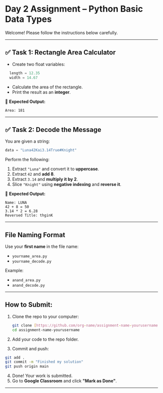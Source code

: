 # Day 2 Assignment – Python Basic Data Types

Welcome! Please follow the instructions below carefully.

---

## ✅ Task 1: Rectangle Area Calculator

- Create two float variables:
```python
  length = 12.35
  width = 14.67
```

* Calculate the area of the rectangle.
* Print the result as an **integer**.

🧾 **Expected Output:**

```
Area: 181
```

---

## ✅ Task 2: Decode the Message

You are given a string:

```python
data = "Luna42Kai3.14True#Knight"
```

Perform the following:

1. Extract `"Luna"` and convert it to **uppercase**.
2. Extract `42` and **add 8**.
3. Extract `3.14` and **multiply it by 2**.
4. Slice `"Knight"` using **negative indexing** and **reverse it**.

🧾 **Expected Output:**

```
Name: LUNA
42 + 8 = 50
3.14 * 2 = 6.28
Reversed Title: thginK
```

---

## File Naming Format

Use your **first name** in the file name:

* `yourname_area.py`
* `yourname_decode.py`

Example:

* `anand_area.py`
* `anand_decode.py`

---

## How to Submit:

1. Clone the repo to your computer:
   ```bash
   git clone [https://github.com/org-name/assignment-name-yourusername.git]
   cd assignment-name-yourusername
   ```
2. Add your code to the repo folder.

3. Commit and push:
 ```bash
git add .
git commit -m "Finished my solution"
git push origin main
```

4. Done! Your work is submitted.
5. Go to **Google Classroom** and click **"Mark as Done"**.

---
